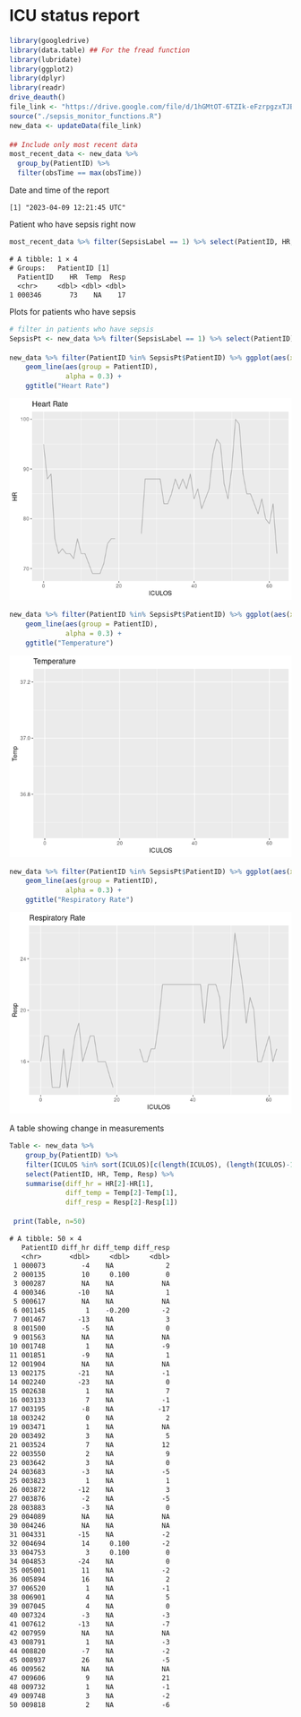 ICU status report
================

``` r
library(googledrive)
library(data.table) ## For the fread function
library(lubridate)
library(ggplot2)
library(dplyr)
library(readr)
drive_deauth()
file_link <- "https://drive.google.com/file/d/1hGMtOT-6TZIk-eFzrpgzxTJBGAj1SEwH/view?usp=share_link"
source("./sepsis_monitor_functions.R")
new_data <- updateData(file_link)

## Include only most recent data
most_recent_data <- new_data %>%
  group_by(PatientID) %>%
  filter(obsTime == max(obsTime))
```

Date and time of the report

    [1] "2023-04-09 12:21:45 UTC"

Patient who have sepsis right now

``` r
most_recent_data %>% filter(SepsisLabel == 1) %>% select(PatientID, HR, Temp, Resp)
```

    # A tibble: 1 × 4
    # Groups:   PatientID [1]
      PatientID    HR  Temp  Resp
      <chr>     <dbl> <dbl> <dbl>
    1 000346       73    NA    17

Plots for patients who have sepsis

``` r
# filter in patients who have sepsis
SepsisPt <- new_data %>% filter(SepsisLabel == 1) %>% select(PatientID) %>% unique() 

new_data %>% filter(PatientID %in% SepsisPt$PatientID) %>% ggplot(aes(x = ICULOS, y = HR)) +
    geom_line(aes(group = PatientID),
              alpha = 0.3) +
    ggtitle("Heart Rate")
```

![](A7_files/figure-commonmark/unnamed-chunk-4-1.png)

``` r
new_data %>% filter(PatientID %in% SepsisPt$PatientID) %>% ggplot(aes(x = ICULOS, y = Temp)) +
    geom_line(aes(group = PatientID),
              alpha = 0.3) +
    ggtitle("Temperature")
```

![](A7_files/figure-commonmark/unnamed-chunk-4-2.png)

``` r
new_data %>% filter(PatientID %in% SepsisPt$PatientID) %>% ggplot(aes(x = ICULOS, y = Resp)) +
    geom_line(aes(group = PatientID),
              alpha = 0.3) +
    ggtitle("Respiratory Rate")
```

![](A7_files/figure-commonmark/unnamed-chunk-4-3.png)

A table showing change in measurements

``` r
Table <- new_data %>% 
    group_by(PatientID) %>% 
    filter(ICULOS %in% sort(ICULOS)[c(length(ICULOS), (length(ICULOS)-1))]) %>% 
    select(PatientID, HR, Temp, Resp) %>% 
    summarise(diff_hr = HR[2]-HR[1],
              diff_temp = Temp[2]-Temp[1],
              diff_resp = Resp[2]-Resp[1])
     
 print(Table, n=50)
```

    # A tibble: 50 × 4
       PatientID diff_hr diff_temp diff_resp
       <chr>       <dbl>     <dbl>     <dbl>
     1 000073         -4    NA             2
     2 000135         10     0.100         0
     3 000287         NA    NA            NA
     4 000346        -10    NA             1
     5 000617         NA    NA            NA
     6 001145          1    -0.200        -2
     7 001467        -13    NA             3
     8 001500         -5    NA             0
     9 001563         NA    NA            NA
    10 001748          1    NA            -9
    11 001851         -9    NA             1
    12 001904         NA    NA            NA
    13 002175        -21    NA            -1
    14 002240        -23    NA             0
    15 002638          1    NA             7
    16 003133          7    NA            -1
    17 003195         -8    NA           -17
    18 003242          0    NA             2
    19 003471          1    NA            NA
    20 003492          3    NA             5
    21 003524          7    NA            12
    22 003550          2    NA             9
    23 003642          3    NA             0
    24 003683         -3    NA            -5
    25 003823          1    NA             1
    26 003872        -12    NA             3
    27 003876         -2    NA            -5
    28 003883         -3    NA             0
    29 004089         NA    NA            NA
    30 004246         NA    NA            NA
    31 004331        -15    NA            -2
    32 004694         14     0.100        -2
    33 004753          3     0.100         0
    34 004853        -24    NA             0
    35 005001         11    NA            -2
    36 005894         16    NA             2
    37 006520          1    NA            -1
    38 006901          4    NA             5
    39 007045          4    NA             0
    40 007324         -3    NA            -3
    41 007612        -13    NA            -7
    42 007959         NA    NA            NA
    43 008791          1    NA            -3
    44 008820         -7    NA            -2
    45 008937         26    NA            -5
    46 009562         NA    NA            NA
    47 009606          9    NA            21
    48 009732          1    NA            -1
    49 009748          3    NA            -2
    50 009818          2    NA            -6
